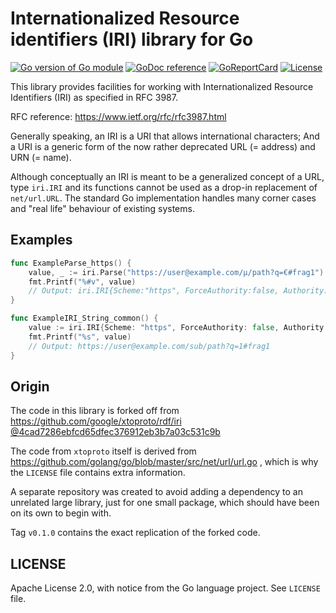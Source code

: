 # Internationalized Resource identifiers (IRI) library for Go

[![Go version of Go module](https://img.shields.io/github/go-mod/go-version/contomap/iri.svg)](https://github.com/contomap/iri)
[![GoDoc reference](https://img.shields.io/badge/godoc-reference-blue.svg)](https://pkg.go.dev/github.com/contomap/iri)
[![GoReportCard](https://goreportcard.com/badge/github.com/contomap/iri)](https://goreportcard.com/report/github.com/contomap/iri)
[![License](https://img.shields.io/github/license/contomap/iri.svg)](https://github.com/contomap/iri/blob/main/LICENSE)

This library provides facilities for working with Internationalized Resource
Identifiers (IRI) as specified in RFC 3987.

RFC reference: https://www.ietf.org/rfc/rfc3987.html

Generally speaking, an IRI is a URI that allows international characters;
And a URI is a generic form of the now rather deprecated URL (= address) and URN (= name).

Although conceptually an IRI is meant to be a generalized concept of a URL,
type `iri.IRI` and its functions cannot be used as a drop-in replacement of
`net/url.URL`. The standard Go implementation handles many corner cases and
"real life" behaviour of existing systems.

## Examples

```go
func ExampleParse_https() {
	value, _ := iri.Parse("https://user@example.com/µ/path?q=€#frag1")
	fmt.Printf("%#v", value)
	// Output: iri.IRI{Scheme:"https", ForceAuthority:false, Authority:"user@example.com", Path:"/µ/path", ForceQuery:false, Query:"q=€", ForceFragment:false, Fragment:"frag1"}
}

func ExampleIRI_String_common() {
	value := iri.IRI{Scheme: "https", ForceAuthority: false, Authority: "user@example.com", Path: "/sub/path", ForceQuery: false, Query: "q=1", ForceFragment: false, Fragment: "frag1"}
	fmt.Printf("%s", value)
	// Output: https://user@example.com/sub/path?q=1#frag1
}
```

## Origin

The code in this library is forked off from
[https://github.com/google/xtoproto/rdf/iri @4cad7286ebfcd65dfec376912eb3b7a03c531c9b](https://github.com/google/xtoproto/tree/4cad7286ebfcd65dfec376912eb3b7a03c531c9b/rdf/iri)

The code from `xtoproto` itself is derived from
https://github.com/golang/go/blob/master/src/net/url/url.go ,
which is why the `LICENSE` file contains extra information.

A separate repository was created to avoid adding a dependency to an unrelated large library,
just for one small package, which should have been on its own to begin with.

Tag `v0.1.0` contains the exact replication of the forked code.

## LICENSE

Apache License 2.0, with notice from the Go language project. See `LICENSE` file.
